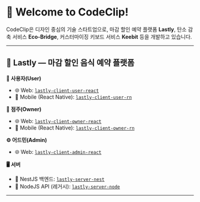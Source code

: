 # 👋 Welcome to CodeClip!

CodeClip은 디자인 중심의 기술 스타트업으로, 마감 할인 예약 플랫폼 **Lastly**, 탄소 감축 서비스 **Eco-Bridge**, 커스터마이징 키보드 서비스 **Keebit** 등을 개발하고 있습니다.

---

## 🥡 Lastly — 마감 할인 음식 예약 플랫폼

**🔹 사용자(User)**  
- 🌐 Web: [`lastly-client-user-react`](https://github.com/codeclip-inc/lastly-client-user-react)  
- 📱 Mobile (React Native): [`lastly-client-user-rn`](https://github.com/codeclip-inc/lastly-client-user-rn)

**🔸 점주(Owner)**  
- 🌐 Web: [`lastly-client-owner-react`](https://github.com/codeclip-inc/lastly-client-owner-react)  
- 📱 Mobile (React Native): [`lastly-client-owner-rn`](https://github.com/codeclip-inc/lastly-client-owner-rn)

**⚙️ 어드민(Admin)**  
- 🌐 Web: [`lastly-client-admin-react`](https://github.com/codeclip-inc/lastly-client-admin-react)

**🖥️ 서버**  
- 🦋 NestJS 백엔드: [`lastly-server-nest`](https://github.com/codeclip-inc/lastly-server-nest)  
- 🧩 NodeJS API (레거시): [`lastly-server-node`](https://github.com/codeclip-inc/lastly-server-node)

---
